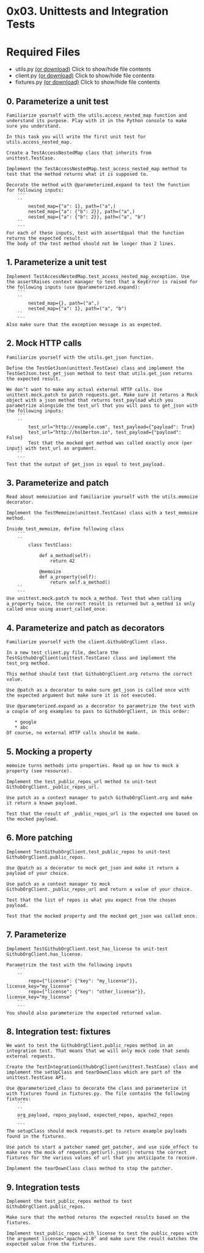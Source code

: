 # 0x03. Unittests and Integration Tests
# Required Files
* utils.py [(or download)](https://intranet-projects-files.s3.amazonaws.com/webstack/utils.py)
Click to show/hide file contents
* client.py [(or download)](https://intranet-projects-files.s3.amazonaws.com/webstack/client.py)
Click to show/hide file contents
* fixtures.py [(or download)](https://intranet-projects-files.s3.amazonaws.com/webstack/fixtures.py)
Click to show/hide file contents

## 0. Parameterize a unit test

    Familiarize yourself with the utils.access_nested_map function and understand its purpose. Play with it in the Python console to make sure you understand.

    In this task you will write the first unit test for utils.access_nested_map.

    Create a TestAccessNestedMap class that inherits from unittest.TestCase.

    Implement the TestAccessNestedMap.test_access_nested_map method to test that the method returns what it is supposed to.

    Decorate the method with @parameterized.expand to test the function for following inputs:
        ```
        ``
            nested_map={"a": 1}, path=("a",)
            nested_map={"a": {"b": 2}}, path=("a",)
            nested_map={"a": {"b": 2}}, path=("a", "b")
        ``
        ```
    For each of these inputs, test with assertEqual that the function returns the expected result.
    The body of the test method should not be longer than 2 lines.
## 1. Parameterize a unit test

    Implement TestAccessNestedMap.test_access_nested_map_exception. Use the assertRaises context manager to test that a KeyError is raised for the following inputs (use @parameterized.expand):
        ```
        ``
            nested_map={}, path=("a",)
            nested_map={"a": 1}, path=("a", "b")
        ``
        ```  
    Also make sure that the exception message is as expected.
## 2. Mock HTTP calls

    Familiarize yourself with the utils.get_json function.

    Define the TestGetJson(unittest.TestCase) class and implement the TestGetJson.test_get_json method to test that utils.get_json returns the expected result.

    We don’t want to make any actual external HTTP calls. Use unittest.mock.patch to patch requests.get. Make sure it returns a Mock object with a json method that returns test_payload which you parametrize alongside the test_url that you will pass to get_json with the following inputs:
        ```
        ``
            test_url="http://example.com", test_payload={"payload": True}
            test_url="http://holberton.io", test_payload={"payload": False}
            Test that the mocked get method was called exactly once (per input) with test_url as argument.
        ``
        ```
    Test that the output of get_json is equal to test_payload.

## 3. Parameterize and patch

    Read about memoization and familiarize yourself with the utils.memoize decorator.

    Implement the TestMemoize(unittest.TestCase) class with a test_memoize method.

    Inside test_memoize, define following class
        ```
        ``
            class TestClass:

                def a_method(self):
                    return 42

                @memoize
                def a_property(self):
                    return self.a_method()
        ``
        ```  
    Use unittest.mock.patch to mock a_method. Test that when calling a_property twice, the correct result is returned but a_method is only called once using assert_called_once.

## 4. Parameterize and patch as decorators

    Familiarize yourself with the client.GithubOrgClient class.

    In a new test_client.py file, declare the TestGithubOrgClient(unittest.TestCase) class and implement the test_org method.

    This method should test that GithubOrgClient.org returns the correct value.

    Use @patch as a decorator to make sure get_json is called once with the expected argument but make sure it is not executed.

    Use @parameterized.expand as a decorator to parametrize the test with a couple of org examples to pass to GithubOrgClient, in this order:

       * google
       * abc
    Of course, no external HTTP calls should be made.
## 5. Mocking a property

    memoize turns methods into properties. Read up on how to mock a property (see resource).

    Implement the test_public_repos_url method to unit-test GithubOrgClient._public_repos_url.

    Use patch as a context manager to patch GithubOrgClient.org and make it return a known payload.

    Test that the result of _public_repos_url is the expected one based on the mocked payload.
## 6. More patching

    Implement TestGithubOrgClient.test_public_repos to unit-test GithubOrgClient.public_repos.

    Use @patch as a decorator to mock get_json and make it return a payload of your choice.

    Use patch as a context manager to mock GithubOrgClient._public_repos_url and return a value of your choice.

    Test that the list of repos is what you expect from the chosen payload.

    Test that the mocked property and the mocked get_json was called once.
## 7. Parameterize

    Implement TestGithubOrgClient.test_has_license to unit-test GithubOrgClient.has_license.

    Parametrize the test with the following inputs
        ```
        `` 
            repo={"license": {"key": "my_license"}}, license_key="my_license"
            repo={"license": {"key": "other_license"}}, license_key="my_license"
        ``
        ```
    You should also parameterize the expected returned value.

## 8. Integration test: fixtures

    We want to test the GithubOrgClient.public_repos method in an integration test. That means that we will only mock code that sends external requests.

    Create the TestIntegrationGithubOrgClient(unittest.TestCase) class and implement the setUpClass and tearDownClass which are part of the unittest.TestCase API.

    Use @parameterized_class to decorate the class and parameterize it with fixtures found in fixtures.py. The file contains the following fixtures:
        ```
        ``
        org_payload, repos_payload, expected_repos, apache2_repos
        ``
        ```
    The setupClass should mock requests.get to return example payloads found in the fixtures.

    Use patch to start a patcher named get_patcher, and use side_effect to make sure the mock of requests.get(url).json() returns the correct fixtures for the various values of url that you anticipate to receive.

    Implement the tearDownClass class method to stop the patcher.

## 9. Integration tests

    Implement the test_public_repos method to test GithubOrgClient.public_repos.

    Make sure that the method returns the expected results based on the fixtures.

    Implement test_public_repos_with_license to test the public_repos with the argument license="apache-2.0" and make sure the result matches the expected value from the fixtures.